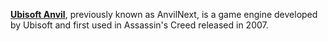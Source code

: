 [**Ubisoft Anvil**](https://en.wikipedia.org/wiki/Ubisoft_Anvil), previously known as AnvilNext, is a game engine developed by Ubisoft and first used in Assassin's Creed released in 2007. 